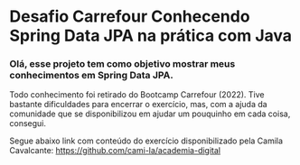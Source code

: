 # Desafio Carrefour Conhecendo Spring Data JPA na prática com Java

### Olá, esse projeto tem como objetivo mostrar meus conhecimentos em Spring Data JPA.

Todo conhecimento foi retirado do Bootcamp Carrefour (2022). Tive bastante dificuldades para encerrar o exercício, mas, com a ajuda da comunidade que se disponibilizou em ajudar um pouquinho em cada coisa, consegui.

Segue abaixo link com conteúdo do exercício disponibilizado pela Camila Cavalcante:
https://github.com/cami-la/academia-digital
